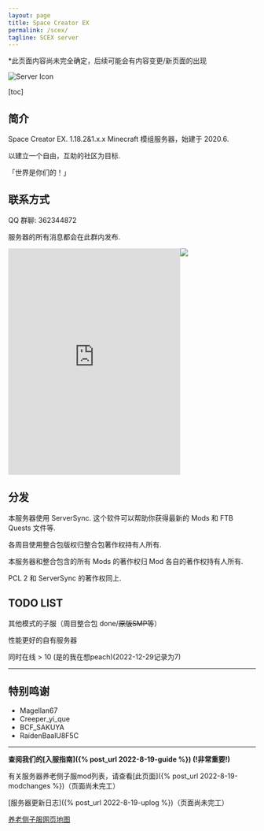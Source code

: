 ```yaml
---
layout: page
title: Space Creator EX
permalink: /scex/
tagline: SCEX server
---
```


*此页面内容尚未完全确定，后续可能会有内容变更/新页面的出现

<img class="scalableimg" title="Server Icon" src="https://user-images.githubusercontent.com/109353165/184545759-71e0e280-18f4-444f-ab1b-71b70c21e14e.png">

[toc]

## 简介

Space Creator EX. 1.18.2&1.x.x Minecraft 模组服务器，始建于 2020.6.

以建立一个自由，互助的社区为目标.

「世界是你们的！」

## 联系方式

QQ 群聊: 362344872

服务器的所有消息都会在此群内发布.

<div style="display: flex;">
<iframe src="https://kookapp.cn/widget?id=1129643531263467&theme=dark" width="350" height="460" allowtransparency="true" frameborder="0"></iframe>
<img src="{{ "/img/qrcode.jpg" | prepend: site.baseurl }}">
</div>

## 分发

本服务器使用 ServerSync. 这个软件可以帮助你获得最新的 Mods 和 FTB Quests 文件等.

各周目使用整合包版权归整合包著作权持有人所有.

本服务器和整合包含的所有 Mods 的著作权归 Mod 各自的著作权持有人所有.

PCL 2 和 ServerSync 的著作权同上.

## TODO LIST

其他模式的子服（周目整合包 done/~~原版SMP等~~）

性能更好的自有服务器

同时在线 > 10 (是的我在想peach)(2022-12-29记录为7)

-------------------------------------------------

## 特别鸣谢

* Magellan67
* Creeper_yi_que
* BCF_SAKUYA
* RaidenBaalU8F5C

-------------------------------------------------

**查阅我们的[入服指南]({% post_url 2022-8-19-guide %}) (!非常重要!)**

有关服务器养老侧子服mod列表，请查看[此页面]({% post_url 2022-8-19-modchanges %})（页面尚未完工）

[服务器更新日志]({% post_url 2022-8-19-uplog %})（页面尚未完工）

[养老侧子服网页地图](http://nj1.mossfrp.cn:55312/)
